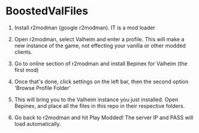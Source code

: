 # BoostedValFiles

1. Install r2modman (google r2modman). IT is a mod loader

2. Open r2modman, select Valheim and enter a profile. This will make a new instance of the game, not effecting your vanilla or other modded clients.

3. Go to online section of r2modman and install Bepinex for Valheim (the first mod)

3. Once that's done, click settings on the left bar, then the second option 'Browse Profile Folder'

4. This will bring you to the Valheim instance you just installed. Open Bepinex, and place all the files in this repo in their respective folders.

5. Go back to r2modman and hit Play Modded! The server IP and PASS will load automatically.
